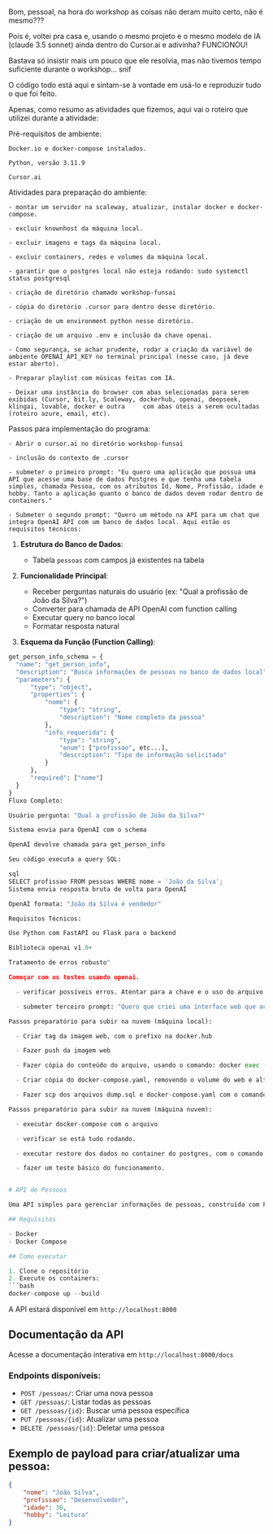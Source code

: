 Bom, pessoal, na hora do workshop as coisas não deram muito certo, não é mesmo???

Pois é, voltei pra casa e, usando o mesmo projeto e o mesmo modelo de IA (claude 3.5 sonnet) ainda dentro do Cursor.ai e adivinha? FUNCIONOU!

Bastava só insistir mais um pouco que ele resolvia, mas não tivemos tempo suficiente durante o workshop... snif

O código todo está aqui e sintam-se à vontade em usá-lo e reproduzir tudo o que foi feito.


Apenas, como resumo as atividades que fizemos, aqui vai o roteiro que utilizei durante a atividade: 

Pré-requisitos de ambiente:

    Docker.io e docker-compose instalados.
    
    Python, versão 3.11.9
    
    Cursor.ai

Atividades para preparação do ambiente:

    - montar um servidor na scaleway, atualizar, instalar docker e docker-compose.
    
    - excluir knownhost da máquina local.
    
    - excluir imagens e tags da máquina local.
    
    - excluir containers, redes e volumes da máquina local.
    
    - garantir que o postgres local não esteja rodando: sudo systemctl status postgresql
    
    - criação de diretório chamado workshop-funsai
    
    - cópia do diretório .cursor para dentro desse diretório.
    
    - criação de um environment python nesse diretório.
    
    - criação de um arquivo .env e inclusão da chave openai.
    
    - Como segurança, se achar prudente, rodar a criação da variável de ambiente OPENAI_API_KEY no terminal principal (nesse caso, já deve estar aberto).
    
    - Preparar playlist com músicas feitas com IA.
    
    - Deixar uma instância do browser com abas selecionadas para serem exibidas (Cursor, bit.ly, Scaleway, dockerhub, openai, deepseek, klingai, lovable, docker e outra     com abas úteis a serem ocultadas (roteiro azure, email, etc).


Passos para implementação do programa:

    - Abrir o cursor.ai no diretório workshop-funsai
    
    - inclusão do contexto de .cursor
    
    - submeter o primeiro prompt: "Eu quero uma aplicação que possua uma API que acesse uma base de dados Postgres e que tenha uma tabela simples, chamada Pessoa, com os atributos Id, Nome, Profissão, idade e hobby. Tanto a aplicação quanto o banco de dados devem rodar dentro de containers."
    
    - Submeter o segundo prompt: "Quero um método na API para um chat que integra OpenAI API com um banco de dados local. Aqui estão os requisitos técnicos:
    


  1. **Estrutura do Banco de Dados**:
     - Tabela `pessoas` com campos já existentes na tabela

  2. **Funcionalidade Principal**:
     - Receber perguntas naturais do usuário (ex: "Qual a profissão de João da Silva?")
     - Converter para chamada de API OpenAI com function calling
     - Executar query no banco local
     - Formatar resposta natural

  3. **Esquema da Função (Function Calling)**:
  ```python
  get_person_info_schema = {
  	"name": "get_person_info",
  	"description": "Busca informações de pessoas no banco de dados local",
  	"parameters": {
  		"type": "object",
  		"properties": {
  			"nome": {
  				"type": "string",
  				"description": "Nome completo da pessoa"
  			},
  			"info_requerida": {
  				"type": "string",
  				"enum": ["profissao", etc...],
  				"description": "Tipo de informação solicitada"
  			}
  		},
  		"required": ["nome"]
  	}
  }
  Fluxo Completo:

  Usuário pergunta: "Qual a profissão de João da Silva?"

  Sistema envia para OpenAI com o schema

  OpenAI devolve chamada para get_person_info

  Seu código executa a query SQL:

  sql
  SELECT profissao FROM pessoas WHERE nome = 'João da Silva';
  Sistema envia resposta bruta de volta para OpenAI

  OpenAI formata: "João da Silva é vendedor"

  Requisitos Técnicos:

  Use Python com FastAPI ou Flask para o backend

  Biblioteca openai v1.0+

  Tratamento de erros robusto"

Começar com os testes usando openai.

    - verificar possíveis erros. Atentar para a chave e o uso do arquivo .env.

    - submeter terceiro prompt: "Quero que criei uma interface web que acesse o método de chat, para ficar mais amigável para o usuário."

Passos preparatório para subir na nuvem (máquina local):

    - Criar tag da imagem web, com o prefixo na docker.hub

    - Fazer push da imagem web

    - Fazer cópia do conteúdo do arquivo, usando o comando: docker exec -t [nome do container do postgres] pg_dump -U user -d pessoas_db > dump.sql

    - Criar cópia do docker-compose.yaml, removendo o volume do web e alterando para a imagem

    - Fazer scp dos arquivos dump.sql e docker-compose.yaml com o comando docker exec -i [nome-do-container] psql -U postgres -d [nome do banco] < dump.sql

Passos preparatório para subir na nuvem (máquina nuvem):

    - executar docker-compose com o arquivo

    - verificar se está tudo rodando.

    - executar restore dos dados no container do postgres, com o comando: docker exec -i [nome-do-container] psql -U postgres -d [nome do banco] < dump.sql.

    - fazer um teste básico do funcionamento.


# API de Pessoas

Uma API simples para gerenciar informações de pessoas, construída com FastAPI e PostgreSQL.

## Requisitos

- Docker
- Docker Compose

## Como executar

1. Clone o repositório
2. Execute os containers:
```bash
docker-compose up --build
```

A API estará disponível em `http://localhost:8000`

## Documentação da API

Acesse a documentação interativa em `http://localhost:8000/docs`

### Endpoints disponíveis:

- `POST /pessoas/`: Criar uma nova pessoa
- `GET /pessoas/`: Listar todas as pessoas
- `GET /pessoas/{id}`: Buscar uma pessoa específica
- `PUT /pessoas/{id}`: Atualizar uma pessoa
- `DELETE /pessoas/{id}`: Deletar uma pessoa

## Exemplo de payload para criar/atualizar uma pessoa:

```json
{
    "nome": "João Silva",
    "profissao": "Desenvolvedor",
    "idade": 30,
    "hobby": "Leitura"
}
``` 
